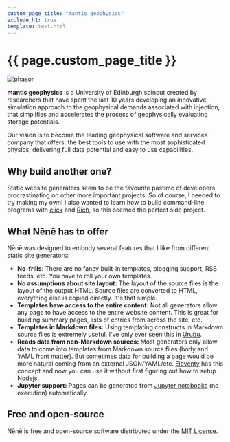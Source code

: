 ```yaml
---
custom_page_title: "mantis geophysics"
exclude_h1: true
template: test.html
---
```


<div class="cover-container d-flex w-100 h-100 p-3 mx-auto flex-column">
<div class="col-md-9 col-sm-8 col-8">

# {{ page.custom_page_title }}
</div>
<div class="col-md-3 col-sm-4 col-4">
  <img alt="phasor"src="/{{ config.logo }}">
</div>
</div>

**mantis geophysics** is a University of Edinburgh spinout  created by researchers that have spent the last 10 years developing an innovative simulation approach to the geophysical demands associated with injection, that simplifies and accelerates the process of geophysically evaluating storage potentials. 

<div class="callout">

Our vision is to become the leading geophysical software and services company that offers: the best tools to use with the most sophisticated physics, delivering full data potential and easy to use capabilities. 

</div>

## Why build another one?

Static website generators seem to be the favourite pastime of developers
procrastinating on other more important projects.
So of course, I needed to try making my own!
I also wanted to learn how to build command-line programs with [click][click]
and [Rich][rich], so this seemed the perfect side project.

## What Nēnē has to offer

Nēnē was designed to embody several features that I like from different static
site generators:

* **No-frills:** There are no fancy built-in templates, blogging support, RSS
  feeds, etc. You have to roll your own templates.
* **No assumptions about site layout:** The layout of the source files is the
  layout of the output HTML. Source files are converted to HTML, everything
  else is copied directly. It's that simple.
* **Templates have access to the entire content:** Not all generators allow any
  page to have access to the entire website content. This is great for building
  summary pages, lists of entries from across the site, etc.
* **Templates in Markdown files:** Using templating constructs in Markdown
  source files is extremely useful. I've only ever seen this in [Urubu][urubu].
* **Reads data from non-Markdown sources:** Most generators only allow data to
  come into templates from Markdown source files (body and YAML front matter).
  But sometimes data for building a page would be more natural coming from
  an external JSON/YAML/etc. [Eleventy][11ty] has this concept and now you can
  use it without first figuring out how to setup Nodejs.
* **Jupyter support:** Pages can be generated from
  [Jupyter notebooks][jupyter] (no execution) automatically.

## Free and open-source

Nēnē is free and open-source software distributed under the
[MIT License][license].

[nene-goose]: https://www.nps.gov/havo/learn/nature/nene.htm
[click]: https://github.com/pallets/click/
[rich]: https://github.com/willmcgugan/rich/
[urubu]: https://github.com/jandecaluwe/urubu
[11ty]: https://github.com/11ty/eleventy
[license]: https://github.com/leouieda/nene/blob/main/LICENSE.txt
[jupyter]: https://jupyter.org/
